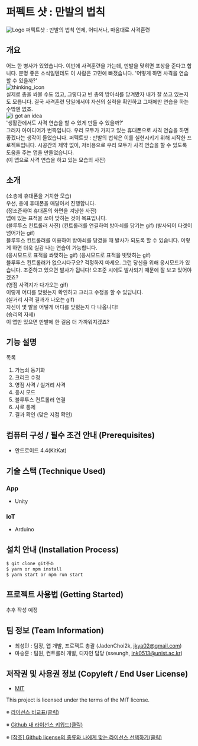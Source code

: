 
  
# 퍼펙트 샷 : 만발의 법칙
![Logo](https://raw.githubusercontent.com/osamhack2021/APP_IoT_PerfectShot_macgyvers/main/APP/PerfectShotVR/Assets/Models/Logo/logo.PNG)
퍼펙트샷 : 만발의 법칙
언제, 어디서나, 마음대로 사격훈련
## 개요
어느 한 병사가 있었습니다. 이번에 사격훈련을 가는데, 만발을 맞히면 포상을 준다고 합니다. 분명 좋은 소식일텐데도 이 사람은 고민에 빠졌습니다. '어떻게 하면 사격을 연습할 수 있을까?'
<br>![thinking_icon](https://github.com/osamhack2021/APP_IoT_PerfectShot_macgyvers/blob/main/github_page/images/%EA%B3%A0%EB%AF%BC%ED%95%98%EB%8A%94%20%EC%9D%B4%EB%AA%A8%ED%8B%B0%EC%BD%98%20small.gif?raw=true)<br>
실제로 총을 쏴볼 수도 없고, 그렇다고 빈 총의 방아쇠를 당겨봤자 내가 잘 쏘고 있는지도 모릅니다. 결국 사격훈련 당일에서야 자신의 실력을 확인하고 그때에만 연습을 하는 수밖엔 없죠.
<br>![i got an idea](https://github.com/osamhack2021/APP_IoT_PerfectShot_macgyvers/blob/main/github_page/images/%EC%95%84%EC%9D%B4%EB%94%94%EC%96%B4%EA%B0%80%20%EB%96%A0%EC%98%A4%EB%A5%B8%20%EC%82%AC%EB%9E%8C.png?raw=true)<br>
'생활관에서도 사격 연습을 할 수 있게 만들 수 있을까?'
<br>그러자 아이디어가 번뜩입니다. 우리 모두가 가지고 있는 휴대폰으로 사격 연습을 하면 좋겠다는 생각이 들었습니다. 퍼펙트샷 : 만발의 법칙은 이를 실현시키기 위해 시작한 프로젝트입니다. 시공간의 제약 없이, 저비용으로 우리 모두가 사격 연습을 할 수 있도록 도움을 주는 앱을 만들었습니다.
<br>(이 앱으로 사격 연습을 하고 있는 모습의 사진)


## 소개
(소총에 휴대폰을 거치한 모습)
<br>우선, 총에 휴대폰을 매달아서 진행합니다.
<br>(정조준하여 휴대폰의 화면을 겨냥한 사진)
<br>앱에 있는 표적을 쏘아 맞히는 것이 목표입니다.
<br>(블루투스 컨트롤러 사진) (컨트롤러를 연결하여 방아쇠를 당기는 gif) (발사되어 타겟이 넘어가는 gif)
<br>블루투스 컨트롤러를 이용하여 방아쇠를 당겼을 때 발사가 되도록 할 수 있습니다. 이렇게 하면 더욱 실감 나는 연습이 가능합니다.
<br>(응시모드로 표적을 쏴맞히는 gif) (응시모드로 표적을 빗맞히는 gif)
<br>블루투스 컨트롤러가 없으시다구요? 걱정하지 마세요. 그런 당신을 위해 응시모드가 있습니다. 조준하고 있으면 발사가 됩니다! 오조준 시에도 발사되기 때문에 잘 보고 있어야겠죠?
<br>(영점 사격지가 다가오는 gif)
<br>이렇게 어디를 맞혔는지 확인하고 크리크 수정을 할 수 있답니다.
<br>(실거리 사격 결과가 나오는 gif)
<br>자신이 몇 발을 어떻게 어디를 맞혔는지 다 나옵니다!
<br>
(승리의 자세)
<br>이 앱만 있으면 만발에 한 걸음 더 가까워지겠죠?

## 기능 설명
목록
1. 가늠쇠 동기화
2. 크리크 수정
3. 영점 사격 / 실거리 사격
4. 응시 모드
5. 블루투스 컨트롤러 연결
6. 사로 통제
7. 결과 확인 (맞은 지점 확인)

## 컴퓨터 구성 / 필수 조건 안내 (Prerequisites)
* 안드로이드 4.4(KitKat)

## 기술 스택 (Technique Used) 
### App
 -  Unity
 
### IoT
 -  Arduino

## 설치 안내 (Installation Process)
```bash
$ git clone git주소
$ yarn or npm install
$ yarn start or npm run start
```

## 프로젝트 사용법 (Getting Started)
추후 작성 예정
 
## 팀 정보 (Team Information)
- 최성민 : 팀장, 앱 개발, 프로젝트 총괄 (JadenChoi2k, jkya02@gmail.com)
- 마승훈 : 팀원, 컨트롤러 개발, 디자인 담당 (sseungh, ink0513@unist.ac.kr)

## 저작권 및 사용권 정보 (Copyleft / End User License)
 * [MIT](https://github.com/osam2020-WEB/Sample-ProjectName-TeamName/blob/master/license.md)

This project is licensed under the terms of the MIT license.

※ [라이선스 비교표(클릭)](https://olis.or.kr/license/compareGuide.do)

※ [Github 내 라이선스 키워드(클릭)](https://docs.github.com/en/github/creating-cloning-and-archiving-repositories/creating-a-repository-on-github/licensing-a-repository)

※ [\[참조\] Github license의 종류와 나에게 맞는 라이선스 선택하기(클릭)](https://flyingsquirrel.medium.com/github-license%EC%9D%98-%EC%A2%85%EB%A5%98%EC%99%80-%EB%82%98%EC%97%90%EA%B2%8C-%EB%A7%9E%EB%8A%94-%EB%9D%BC%EC%9D%B4%EC%84%A0%EC%8A%A4-%EC%84%A0%ED%83%9D%ED%95%98%EA%B8%B0-ae29925e8ff4)

